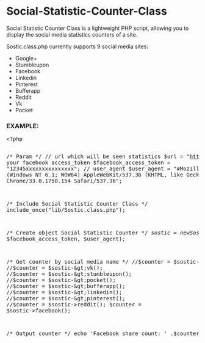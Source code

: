 # Social-Statistic-Counter-Class
Social Statistic Counter Class  is a lightweight PHP script, allowing you to display the social media statistics counters of a site.

Sostic.class.php currently supports 9 social media sites:
- Google+
- Stumbleupon
- Facebook
- Linkedin
- Pinterest
- Bufferapp
- Reddit
- Vk
- Pocket

<h3>EXAMPLE:</h3>
<pre>&lt;?php

/* Param */
// url which will be seen statistics
$url = "http://whatever.com/bla/bla";
// your facebook access_token
$facebook_access_token = "12345xxxxxxxxxxxxxxx";
// user_agent
$user_agent = "#Mozilla/5.0 (Windows NT 6.1; WOW64) AppleWebKit/537.36 (KHTML, like Gecko) Chrome/33.0.1750.154 Safari/537.36";

/* Include Social Statistic Counter Class */
include_once("lib/Sostic.class.php");

/* Create object Social Statistic Counter */
$sostic = new Sostic($url, $facebook_access_token, $user_agent);

/* Get counter by social media name */
//$counter = $sostic-&gt;google_plus();
//$counter = $sostic-&gt;vk();
//$counter = $sostic-&gt;stumbleupon();
//$counter = $sostic-&gt;pocket();
//$counter = $sostic-&gt;bufferapp();
//$counter = $sostic-&gt;linkedin();
//$counter = $sostic-&gt;pinterest();
//$counter = $sostic-&gt;reddit();
$counter = $sostic-&gt;facebook();

/* Output counter */
echo 'Facebook share count: ' .$counter;
</pre>
